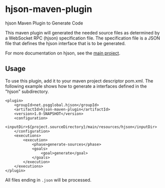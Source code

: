 # hjson-maven-plugin
hjson Maven Plugin to Generate Code

This maven plugin will generated the needed source files as determined by a WebSocket RPC (hjson) specification file.
The specification file is a JSON file that defines the hjson interface that is to be generated. 

For more documentation on hjson, see the [main project](https://github.com/kc7bfi/hjson-core).

## Usage
To use this plugin, add it to your maven project descriptor pom.xml.
The following example shows how to generate a interfaces defined in the "hjson" subdirectory.

```
<plugin>
	<groupId>net.psgglobal.hjson</groupId>
	<artifactId>hjson-maven-plugin</artifactId>
	<version>1.0-SNAPSHOT</version>
	<configuration>
		<inputDir>${project.sourceDirectory}/main/resources/hjson</inputDir>
	</configuration>
	<executions>
		<execution>
			<phase>generate-sources</phase>
			<goals>
				<goal>generate</goal>
			</goals>
		</execution>
	</executions>
</plugin>
```
All files ending in `.json` will be processed.
